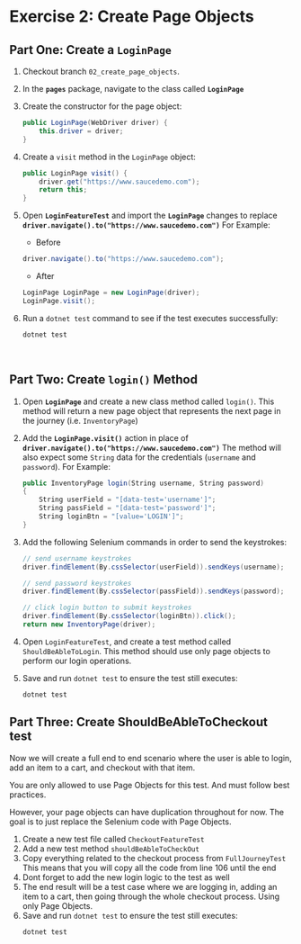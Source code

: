 # Exercise 2: Create Page Objects

## Part One: Create a  `LoginPage`
1. Checkout branch `02_create_page_objects`. 
3. In the **`pages`** package, navigate to the class called **`LoginPage`**
4. Create the constructor for the page object:
    ```csharp
    public LoginPage(WebDriver driver) {
        this.driver = driver;
    }
    ```
5. Create a `visit` method in the `LoginPage` object:
    ```csharp
    public LoginPage visit() {
        driver.get("https://www.saucedemo.com");
        return this;
    }
    ```
6. Open **`LoginFeatureTest`** and import the **`LoginPage`** changes to replace **`driver.navigate().to("https://www.saucedemo.com")`** For Example:
    
    * Before
    ```csharp
    driver.navigate().to("https://www.saucedemo.com");
    ```
    * After
    ```csharp
    LoginPage LoginPage = new LoginPage(driver);
    LoginPage.visit();
    ```

7. Run a `dotnet test` command to see if the test executes successfully:
    ```shell
    dotnet test 
    ```   
    <br />
    
## Part Two: Create `login()` Method
1. Open **`LoginPage`** and create a new class method called `login()`. This method will return a new page object that represents the next page in the journey (i.e. `InventoryPage`)
2. Add the **`LoginPage.visit()`** action in place of **`driver.navigate().to("https://www.saucedemo.com")`** The method will also expect some `String` data for the credentials (`username` and `password`). For Example:
    ```csharp
    public InventoryPage login(String username, String password)
    {
        String userField = "[data-test='username']";
        String passField = "[data-test='password']";
        String loginBtn = "[value='LOGIN']";
    }
    ```
3. Add the following Selenium commands in order to send the keystrokes:
    ```csharp
    // send username keystrokes
    driver.findElement(By.cssSelector(userField)).sendKeys(username);

    // send password keystrokes
    driver.findElement(By.cssSelector(passField)).sendKeys(password);

    // click login button to submit keystrokes
    driver.findElement(By.cssSelector(loginBtn)).click();
    return new InventoryPage(driver);
    ```
    
4. Open `LoginFeatureTest`, and create a test method called `ShouldBeAbleToLogin`. 
This method should use only page objects to perform our login operations.

5. Save and run `dotnet test` to ensure the test still executes:
    ```shell
    dotnet test 
    ```

## Part Three: Create ShouldBeAbleToCheckout test
Now we will create a full end to end scenario where the user is able to login, add an item to a cart, and checkout with that item.

You are only allowed to use Page Objects for this test. And must follow best practices.

However, your page objects can have duplication throughout for now. The goal is to just replace the Selenium code with Page Objects.

1. Create a new test file called `CheckoutFeatureTest`
1. Add a new test method `shouldBeAbleToCheckOut`
1. Copy everything related to the checkout process from `FullJourneyTest`
This means that you will copy all the code from line 106 until the end
4. Dont forget to add the new login logic to the test as well
5. The end result will be a test case where we are logging in, adding an item to a cart, then going through the whole checkout process. Using only Page Objects.
5. Save and run `dotnet test` to ensure the test still executes:
    ```shell
    dotnet test 
    ```


